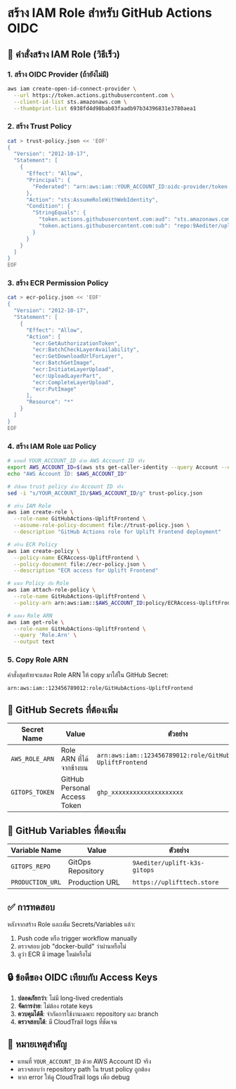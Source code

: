 # สร้าง IAM Role สำหรับ GitHub Actions OIDC

## 🚀 คำสั่งสร้าง IAM Role (วิธีเร็ว)

### 1. สร้าง OIDC Provider (ถ้ายังไม่มี)

```bash
aws iam create-open-id-connect-provider \
  --url https://token.actions.githubusercontent.com \
  --client-id-list sts.amazonaws.com \
  --thumbprint-list 6938fd4d98bab03faadb97b34396831e3780aea1
```

### 2. สร้าง Trust Policy

```bash
cat > trust-policy.json << 'EOF'
{
  "Version": "2012-10-17",
  "Statement": [
    {
      "Effect": "Allow",
      "Principal": {
        "Federated": "arn:aws:iam::YOUR_ACCOUNT_ID:oidc-provider/token.actions.githubusercontent.com"
      },
      "Action": "sts:AssumeRoleWithWebIdentity",
      "Condition": {
        "StringEquals": {
          "token.actions.githubusercontent.com:aud": "sts.amazonaws.com",
          "token.actions.githubusercontent.com:sub": "repo:9Aediter/uplift-web-frontend:ref:refs/heads/main"
        }
      }
    }
  ]
}
EOF
```

### 3. สร้าง ECR Permission Policy

```bash
cat > ecr-policy.json << 'EOF'
{
  "Version": "2012-10-17",
  "Statement": [
    {
      "Effect": "Allow",
      "Action": [
        "ecr:GetAuthorizationToken",
        "ecr:BatchCheckLayerAvailability",
        "ecr:GetDownloadUrlForLayer",
        "ecr:BatchGetImage",
        "ecr:InitiateLayerUpload",
        "ecr:UploadLayerPart",
        "ecr:CompleteLayerUpload",
        "ecr:PutImage"
      ],
      "Resource": "*"
    }
  ]
}
EOF
```

### 4. สร้าง IAM Role และ Policy

```bash
# แทนที่ YOUR_ACCOUNT_ID ด้วย AWS Account ID จริง
export AWS_ACCOUNT_ID=$(aws sts get-caller-identity --query Account --output text)
echo "AWS Account ID: $AWS_ACCOUNT_ID"

# อัปเดต trust policy ด้วย Account ID จริง
sed -i "s/YOUR_ACCOUNT_ID/$AWS_ACCOUNT_ID/g" trust-policy.json

# สร้าง IAM Role
aws iam create-role \
  --role-name GitHubActions-UpliftFrontend \
  --assume-role-policy-document file://trust-policy.json \
  --description "GitHub Actions role for Uplift Frontend deployment"

# สร้าง ECR Policy
aws iam create-policy \
  --policy-name ECRAccess-UpliftFrontend \
  --policy-document file://ecr-policy.json \
  --description "ECR access for Uplift Frontend"

# แนบ Policy กับ Role
aws iam attach-role-policy \
  --role-name GitHubActions-UpliftFrontend \
  --policy-arn arn:aws:iam::$AWS_ACCOUNT_ID:policy/ECRAccess-UpliftFrontend

# แสดง Role ARN
aws iam get-role \
  --role-name GitHubActions-UpliftFrontend \
  --query 'Role.Arn' \
  --output text
```

### 5. Copy Role ARN

คำสั่งสุดท้ายจะแสดง Role ARN ให้ copy มาใส่ใน GitHub Secret:

```
arn:aws:iam::123456789012:role/GitHubActions-UpliftFrontend
```

## 📝 GitHub Secrets ที่ต้องเพิ่ม

| Secret Name | Value | ตัวอย่าง |
|-------------|-------|----------|
| `AWS_ROLE_ARN` | Role ARN ที่ได้จากข้างบน | `arn:aws:iam::123456789012:role/GitHubActions-UpliftFrontend` |
| `GITOPS_TOKEN` | GitHub Personal Access Token | `ghp_xxxxxxxxxxxxxxxxxxxx` |

## 📝 GitHub Variables ที่ต้องเพิ่ม

| Variable Name | Value | ตัวอย่าง |
|---------------|-------|----------|
| `GITOPS_REPO` | GitOps Repository | `9Aediter/uplift-k3s-gitops` |
| `PRODUCTION_URL` | Production URL | `https://uplifttech.store` |

## ✅ การทดสอบ

หลังจากสร้าง Role และเพิ่ม Secrets/Variables แล้ว:

1. Push code หรือ trigger workflow manually
2. ตรวจสอบ job "docker-build" ว่าผ่านหรือไม่
3. ดูว่า ECR มี image ใหม่หรือไม่

## 🔒 ข้อดีของ OIDC เทียบกับ Access Keys

1. **ปลอดภัยกว่า**: ไม่มี long-lived credentials
2. **จัดการง่าย**: ไม่ต้อง rotate keys
3. **ควบคุมได้ดี**: จำกัดการใช้งานเฉพาะ repository และ branch
4. **ตรวจสอบได้**: มี CloudTrail logs ที่ชัดเจน

## 🚨 หมายเหตุสำคัญ

- แทนที่ `YOUR_ACCOUNT_ID` ด้วย AWS Account ID จริง
- ตรวจสอบว่า repository path ใน trust policy ถูกต้อง
- หาก error ให้ดู CloudTrail logs เพื่อ debug